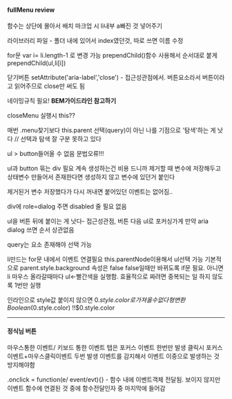 #### fullMenu review

함수는 상단에 몰아서 배치
마크업 시 li내부 a빠진 것 넣어주기

라이브러리 파일 - 폴더 내에 있어서 index였던것, 따로 쓰면 이름 수정

for문 var i= li.length-1 로 변경 가능
prependChild()함수 사용해서 순서대로 붙게
prependChild(ul,li[i])

닫기버튼 setAttribute('aria-label','close') - 접근성관점에서. 버튼요소라서 버튼이라고 읽어주므로 close만 써도 됨

네이밍규칙 필요! **BEM가이드라인 참고하기**

closeMenu 실행시 this?? 

매번 .menu찾기보다 this.parent
선택(query)이 아닌 나를 기점으로 '탐색'하는 게 낫다 // 선택과 탐색 잘 구분 못하고 있다

ul > button들어올 수 없음 문법오류!!!

ul과 button 묶는 div 필요
계속 생성하는건 비용 드니까 제거할 때 변수에 저장해두고 상태변수 만들어서 
존재한다면 생성하지 않고 변수에 있던거 붙인다

제거된거 변수 저장했다가 다시 꺼내면 붙어있던 이벤트는 없어짐..

div에 role=dialog 주면 disabled 줄 필요 없음

ul을 버튼 뒤에 붙이는 게 낫다- 접근성관점, 버튼 다음 ul로 포커싱가게
만약 aria dialog 쓰면 순서 상관없음

query는 요소 존재해야 선택 가능

li만드는 for문 내에서 이벤트 연결필요
this.parentNode이용해서 ul선택 가능
기본적으로 parent.style.background 속성은 false
false일때만 바뀌도록 if문 필요. 
아니면 li 마우스 올라갈때마다 ul<-빨간색을 실행함.
효율적으로 짜려면 중복되는 일 하지 않도록 1번만 실행

인라인으로 style값 붙이지 않으면 $0.style.color로 가져올 수 없다
형변환 Boolean($0.style.color)
!!$0.style.color

-------------
#### 정식님 버튼

마우스통한 이벤트/ 키보드 통한 이벤트
탭은 포커스 이벤트 한번만 발생
클릭시 포커스이벤트+마우스클릭이벤트 두번 발생
이벤트를 감지해서
이벤트 이중으로 발생하는 것 방지해야함

.onclick = function(e/ event/evt){} - 함수 내에 이벤트객체 전달됨. 보이지 않지만 이벤트 함수에 연결된 것 중에 함수전달인자 중 마지막에 들어감




